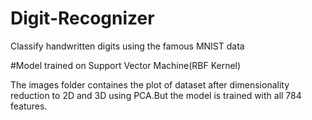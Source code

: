# Digit-Recognizer
Classify handwritten digits using the famous MNIST data

#Model trained on
      Support Vector Machine(RBF Kernel)
  
The images folder containes the plot of dataset after dimensionality reduction to 2D and 3D using PCA.But the model is trained with all 784 features.



